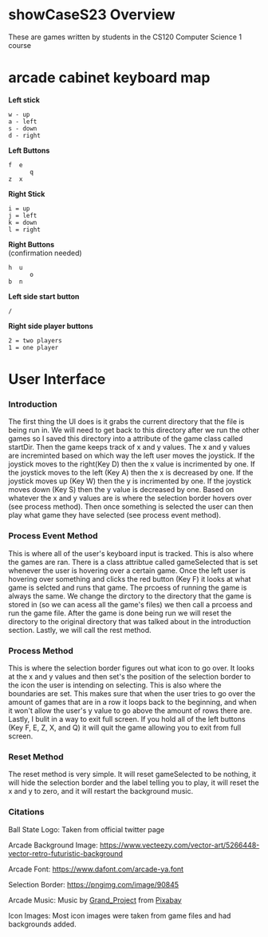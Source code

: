 # showCaseS23 Overview
These are games written by students in the CS120 Computer Science 1 course

# arcade cabinet keyboard map

**Left stick** 

    w - up
    a - left
    s - down
    d - right

**Left Buttons**  

    f  e  
          q
    z  x

**Right Stick**  

    i = up
    j = left
    k = down
    l = right

**Right Buttons**  
(confirmation needed)    

    h  u
          o
    b  n

**Left side start button**  

    /

**Right side player buttons**

    2 = two players
    1 = one player

# User Interface

### Introduction

The first thing the UI does is it grabs the current directory that the file is being run in. We will need to get back to this directory after we run the other games so I saved this directory into a attribute of the game class called startDir. Then the game keeps track of x and y values. The x and y values are increminted based on which way the left user moves the joystick. If the joystick moves to the right(Key D) then the x value is incrimented by one. If the joystick moves to the left (Key A) then the x is decreased by one. If the joystick moves up (Key W) then the y is incrimented by one. If the joystick moves down (Key S) then the y value is decreased by one. Based on whatever the x and y values are is where the selection border hovers over (see process method). Then once something is selected the user can then play what game they have selected (see process event method). 

### Process Event Method
This is where all of the user's keyboard input is tracked. This is also where the games are ran. There is a class attribtue called gameSelected that is set whenever the user is hovering over a certain game. Once the left user is hovering over something and clicks the red button (Key F) it looks at what game is selcted and runs that game. The prcoess of running the game is always the same. We change the dirctory to the directory that the game is stored in (so we can acess all the game's files) we then call a prcoess and run the game file. After the game is done being run we will reset the directory to the original directory that was talked about in the introduction section. Lastly, we will call the rest method. 

### Process Method
This is where the selection border figures out what icon to go over. It looks at the x and y values and then set's the position of the selection border to the icon the user is intending on selecting. This is also where the boundaries are set. This makes sure that when the user tries to go over the amount of games that are in a row it loops back to the beginning, and when it won't allow the user's y value to go above the amount of rows there are. Lastly, I bulit in a way to exit full screen. If you hold all of the left buttons (Key F, E, Z, X, and Q) it will quit the game allowing you to exit from full screen.

### Reset Method
The reset method is very simple. It will reset gameSelected to be nothing, it will hide the selection border and the label telling you to play, it will reset the x and y to zero, and it will restart the background music. 

### Citations
Ball State Logo: Taken from official twitter page

Arcade Background Image: https://www.vecteezy.com/vector-art/5266448-vector-retro-futuristic-background

Arcade Font: https://www.dafont.com/arcade-ya.font

Selection Border: https://pngimg.com/image/90845

Arcade Music: Music by <a href="https://pixabay.com/users/grand_project-19033897/?utm_source=link-attribution&utm_medium=referral&utm_campaign=music&utm_content=128379">Grand_Project</a> from <a href="https://pixabay.com/music//?utm_source=link-attribution&utm_medium=referral&utm_campaign=music&utm_content=128379">Pixabay</a>

Icon Images: Most icon images were taken from game files and had backgrounds added. 



    
